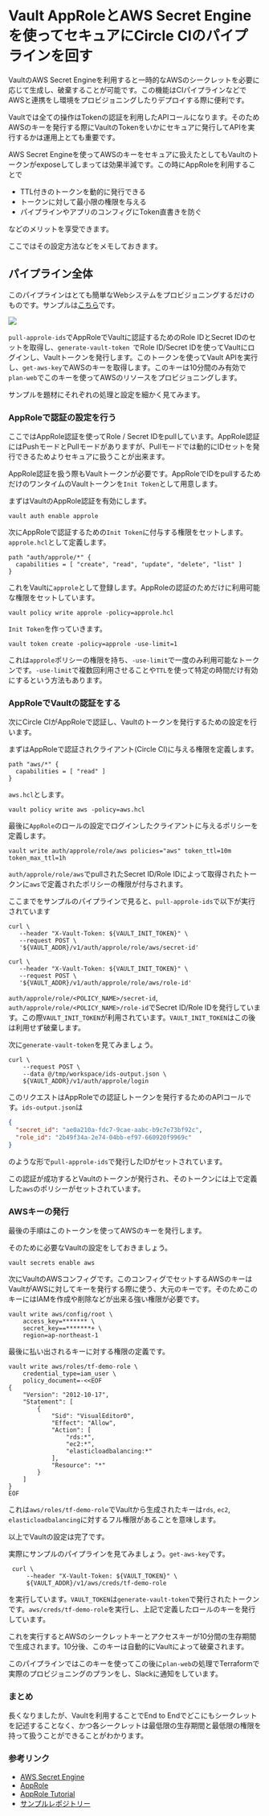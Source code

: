 # Vault AppRoleとAWS Secret Engineを使ってセキュアにCircle CIのパイプラインを回す

VaultのAWS Secret Engineを利用すると一時的なAWSのシークレットを必要に応じて生成し、破棄することが可能です。この機能はCIパイプラインなどでAWSと連携をし環境をプロビジョニングしたりデプロイする際に便利です。

Vaultでは全ての操作はTokenの認証を利用したAPIコールになります。そのためAWSのキーを発行する際にVaultのTokenをいかにセキュアに発行してAPIを実行するかは運用上とても重要です。

AWS Secret Engineを使ってAWSのキーをセキュアに扱えたとしてもVaultのトークンがexposeしてしまっては効果半減です。この時にAppRoleを利用することで

* TTL付きのトークンを動的に発行できる
* トークンに対して最小限の権限を与える
* パイプラインやアプリのコンフィグにToken直書きを防ぐ

などのメリットを享受できます。

ここではその設定方法などをメモしておきます。

## パイプライン全体

このパイプラインはとても簡単なWebシステムをプロビジョニングするだけのものです。サンプルは[こちら](https://github.com/tkaburagi/tf-circleci-approle-demo)です。

![](https://blog-kabuctl-run.s3-ap-northeast-1.amazonaws.com/20191229/pipeline.png)

`pull-approle-ids`でAppRoleでVaultに認証するためのRole IDとSecret IDのセットを取得し、`generate-vault-token
`でRole ID/Secret IDを使ってVaultにログインし、Vaultトークンを発行します。このトークンを使ってVault APIを実行し、`get-aws-key`でAWSのキーを取得します。このキーは10分間のみ有効で`plan-web`でこのキーを使ってAWSのリソースをプロビジョニングします。

サンプルを題材にそれぞれの処理と設定を細かく見てみます。

### AppRoleで認証の設定を行う

ここではAppRole認証を使ってRole / Secret IDをpullしています。AppRole認証にはPushモードとPullモードがありますが、Pullモードでは動的にIDセットを発行できるためよりセキュアに扱うことが出来ます。

AppRole認証を扱う際もVaultトークンが必要です。AppRoleでIDをpullするためだけのワンタイムのVaultトークンを`Init Token`として用意します。

まずはVaultのAppRole認証を有効にします。

```shell
vault auth enable approle
```

次にAppRoleで認証するための`Init Token`に付与する権限をセットします。`approle.hcl`として定義します。

```hcl
path "auth/approle/*" {
  capabilities = [ "create", "read", "update", "delete", "list" ]
}
```

これをVaultに`approle`として登録します。AppRoleの認証のためだけに利用可能な権限をセットしています。

```shell
vault policy write approle -policy=approle.hcl
```

`Init Token`を作っていきます。

```shell
vault token create -policy=approle -use-limit=1
```

これは`approle`ポリシーの権限を持ち、`-use-limit`で一度のみ利用可能なトークンです。`-use-limit`で複数回利用させることや`TTL`を使って特定の時間だけ有効にするという方法もあります。

### AppRoleでVaultの認証をする

次にCircle CIがAppRoleで認証し、Vaultのトークンを発行するための設定を行います。

まずはAppRoleで認証されクライアント(Circle CI)に与える権限を定義します。

```hcl
path "aws/*" {
  capabilities = [ "read" ]
}
```

`aws.hcl`とします。

```shell
vault policy write aws -policy=aws.hcl
```

最後に`AppRole`のロールの設定でログインしたクライアントに与えるポリシーを定義します。

```shell
vault write auth/approle/role/aws policies="aws" token_ttl=10m token_max_ttl=1h
```

`auth/approle/role/aws`でpullされたSecret ID/Role IDによって取得されたトークンに`aws`で定義されたポリシーの権限が付与されます。

ここまでをサンプルのパイプラインで見ると、`pull-approle-ids`で以下が実行されています

```shell
curl \
   --header "X-Vault-Token: ${VAULT_INIT_TOKEN}" \
   --request POST \
   '${VAULT_ADDR}/v1/auth/approle/role/aws/secret-id'
```

```shell
curl \
   --header "X-Vault-Token: ${VAULT_INIT_TOKEN}" \
   --request POST \
   '${VAULT_ADDR}/v1/auth/approle/role/aws/role-id'
```

`auth/approle/role/<POLICY_NAME>/secret-id`, `auth/approle/role/<POLICY_NAME>/role-id`でSecret ID/Role IDを発行しています。この際`VAULT_INIT_TOKEN`が利用されています。`VAULT_INIT_TOKEN`はこの後は利用せず破棄します。

次に`generate-vault-token`を見てみましょう。

```shell
curl \
    --request POST \
    --data @/tmp/workspace/ids-output.json \
    ${VAULT_ADDR}/v1/auth/approle/login
```
このリクエストはAppRoleでの認証しトークンを発行するためのAPIコールです。`ids-output.json`は

```json
{
  "secret_id": "ae0a210a-fdc7-9cae-aabc-b9c7e73bf92c",
  "role_id": "2b49f34a-2e74-04bb-ef97-660920f9969c"
}
```

のような形で`pull-approle-ids`で発行したIDがセットされています。

この認証が成功するとVaultのトークンが発行され、そのトークンには上で定義した`aws`のポリシーがセットされています。

### AWSキーの発行

最後の手順はこのトークンを使ってAWSのキーを発行します。

そのために必要なVaultの設定をしておきましょう。

```shell
vault secrets enable aws
```

次にVaultのAWSコンフィグです。このコンフィグでセットするAWSのキーはVaultがAWSに対してキーを発行する際に使う、大元のキーです。そのためこのキーにはIAMを作成や削除などが出来る強い権限が必要です。

```shell
vault write aws/config/root \
    access_key=******* \
    secret_key==*******+ \
    region=ap-northeast-1
```

最後に払い出されるキーに対する権限の定義です。

```shell
vault write aws/roles/tf-demo-role \
    credential_type=iam_user \
    policy_document=-<<EOF
{
    "Version": "2012-10-17",
    "Statement": [
        {
            "Sid": "VisualEditor0",
            "Effect": "Allow",
            "Action": [
                "rds:*",
                "ec2:*",
                "elasticloadbalancing:*"
            ],
            "Resource": "*"
        }
    ]
}
EOF
```

これは`aws/roles/tf-demo-role`でVaultから生成されたキーは`rds`, `ec2`, `elasticloadbalancing`に対するフル権限があることを意味します。

以上でVaultの設定は完了です。

実際にサンプルのパイプラインを見てみましょう。`get-aws-key`です。

```shell
 curl \
	 --header "X-Vault-Token: ${VAULT_TOKEN}" \
	 ${VAULT_ADDR}/v1/aws/creds/tf-demo-role
```

を実行しています。`VAULT_TOKEN`は`generate-vault-token`で発行されたトークンです。`aws/creds/tf-demo-role`を実行し、上記で定義したロールのキーを発行しています。

これを実行するとAWSのシークレットキーとアクセスキーが10分間の生存期間で生成されます。10分後、このキーは自動的にVaultによって破棄されます。

このパイプラインではこのキーを使ってこの後に`plan-web`の処理でTerraformで実際のプロビジョニングのプランをし、Slackに通知をしています。

### まとめ

長くなりましたが、Vaultを利用することでEnd to Endでどこにもシークレットを記述することなく、かつ各シークレットは最低限の生存期間と最低限の権限を持って扱うことができることがわかります。

### 参考リンク

* [AWS Secret Engine](https://www.vaultproject.io/api/secret/aws/index.html)
* [AppRole](https://www.vaultproject.io/api/auth/approle/index.html)
* [AppRole Tutorial](https://learn.hashicorp.com/vault/identity-access-management/iam-authentication#step-3-get-role-id-and-secret-id)
* [サンプルレポジトリー](https://github.com/tkaburagi/tf-circleci-approle-demo)